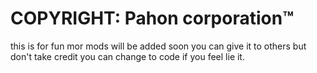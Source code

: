 # COPYRIGHT: Pahon corporation™

this is for fun mor mods will be added soon
you can give it to others but don't take credit
you can change to code if you feel lie it.
